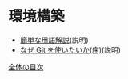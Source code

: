 # 環境構築

- [簡単な用語解説](/docs/env/words.md)(説明)
- [なぜ Git を使いたいか(序)](/docs/env/why-use.md)(説明)

[全体の目次](/contents.md)
